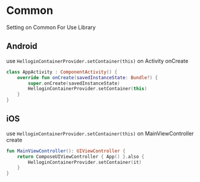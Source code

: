 # Common

Setting on Common For Use Library

## Android
use `HelloginContainerProvider.setContainer(this)` on Activity onCreate

~~~kotlin
class AppActivity : ComponentActivity() {
    override fun onCreate(savedInstanceState: Bundle?) {
        super.onCreate(savedInstanceState)
        HelloginContainerProvider.setContainer(this)
    }
}
~~~

## iOS

use `HelloginContainerProvider.setContainer(this)` on MainViewController create

~~~kotlin
fun MainViewController(): UIViewController {
    return ComposeUIViewController { App() }.also {
        HelloginContainerProvider.setContainer(it)
    }
}
~~~